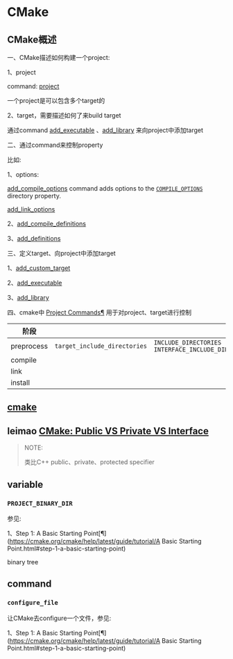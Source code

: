 # CMake



## CMake概述

一、CMake描述如何构建一个project:

1、project

command: [project](https://cmake.org/cmake/help/latest/command/project.html)

一个project是可以包含多个target的

2、target，需要描述如何了来build target	

通过command [add_executable](https://cmake.org/cmake/help/latest/command/add_executable.html#id1) 、[add_library](https://cmake.org/cmake/help/latest/command/add_library.html#id1) 来向project中添加target



二、通过command来控制property

比如:

1、options: 

[add_compile_options](https://cmake.org/cmake/help/latest/command/add_compile_options.html#add-compile-options) command adds options to the [`COMPILE_OPTIONS`](https://cmake.org/cmake/help/latest/prop_dir/COMPILE_OPTIONS.html#prop_dir:COMPILE_OPTIONS) directory property.

[add_link_options](https://cmake.org/cmake/help/latest/command/add_link_options.html)

2、[add_compile_definitions](https://cmake.org/cmake/help/latest/command/add_compile_definitions.html#add-compile-definitions) 

3、[add_definitions](https://cmake.org/cmake/help/latest/command/add_definitions.html)



三、定义target、向project中添加target

1、[add_custom_target](https://cmake.org/cmake/help/latest/command/add_custom_target.html#add-custom-target)

2、[add_executable](https://cmake.org/cmake/help/latest/command/add_executable.html#id1)

3、[add_library](https://cmake.org/cmake/help/latest/command/add_library.html#id1)



四、cmake中 [Project Commands](https://cmake.org/cmake/help/v3.21/manual/cmake-commands.7.html#id4)[¶](https://cmake.org/cmake/help/v3.21/manual/cmake-commands.7.html#project-commands) 用于对project、target进行控制



| 阶段       |                              |                                                           |                              | 参考                                                         |
| ---------- | ---------------------------- | --------------------------------------------------------- | ---------------------------- | ------------------------------------------------------------ |
| preprocess | `target_include_directories` | `INCLUDE_DIRECTORIES` <br>`INTERFACE_INCLUDE_DIRECTORIES` | `<PRIVATE|PUBLIC|INTERFACE>` | leimao [CMake: Public VS Private VS Interface](https://leimao.github.io/blog/CMake-Public-Private-Interface/)  <br> |
| compile    |                              |                                                           |                              |                                                              |
| link       |                              |                                                           |                              |                                                              |
| install    |                              |                                                           |                              |                                                              |

## [cmake](https://cmake.org/)



## leimao [CMake: Public VS Private VS Interface](https://leimao.github.io/blog/CMake-Public-Private-Interface/)

> NOTE: 
>
> 类比C++ public、private、protected specifier



## variable

### `PROJECT_BINARY_DIR`

参见: 

1、Step 1: A Basic Starting Point[¶](https://cmake.org/cmake/help/latest/guide/tutorial/A Basic Starting Point.html#step-1-a-basic-starting-point)

binary tree

## command

### `configure_file`

让CMake去configure一个文件，参见:

1、Step 1: A Basic Starting Point[¶](https://cmake.org/cmake/help/latest/guide/tutorial/A Basic Starting Point.html#step-1-a-basic-starting-point)